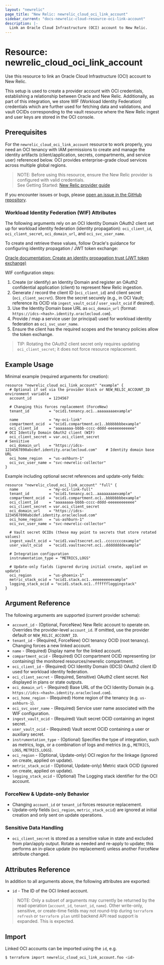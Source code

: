 ```yaml
---
layout: "newrelic"
page_title: "New Relic: newrelic_cloud_oci_link_account"
sidebar_current: "docs-newrelic-cloud-resource-oci-link-account"
description: |-
  Link an Oracle Cloud Infrastructure (OCI) account to New Relic.
---
```

# Resource: newrelic_cloud_oci_link_account

Use this resource to link an Oracle Cloud Infrastructure (OCI) account to New Relic.

This setup is used to create a provider account with OCI credentials, establishing a relationship between Oracle and New Relic. Additionally, as part of this integration, we store WIF (Workload Identity Federation) credentials which are further used for fetching data and validations, and vault OCIDs corresponding to the vault resource where the New Relic ingest and user keys are stored in the OCI console.

## Prerequisites

For the `newrelic_cloud_oci_link_account` resource to work properly, you need an OCI tenancy with IAM permissions to create and manage the identity artifacts (client/application, secrets, compartments, and service user) referenced below. OCI provides enterprise-grade cloud services across multiple global regions.

> NOTE: Before using this resource, ensure the New Relic provider is configured with valid credentials.  
> See Getting Started: [New Relic provider guide](https://registry.terraform.io/providers/newrelic/newrelic/latest/docs/guides/getting_started)

If you encounter issues or bugs, please [open an issue in the GitHub repository](https://github.com/newrelic/terraform-provider-newrelic/issues/new/choose).

### Workload Identity Federation (WIF) Attributes

The following arguments rely on an OCI Identity Domain OAuth2 client set up for workload identity federation (identity propagation): `oci_client_id`, `oci_client_secret`, `oci_domain_url`, and `oci_svc_user_name`.

To create and retrieve these values, follow Oracle's guidance for configuring identity propagation / JWT token exchange:

[Oracle documentation: Create an identity propagation trust (JWT token exchange)](https://docs.oracle.com/en-us/iaas/Content/Identity/api-getstarted/json_web_token_exchange.htm#jwt_token_exchange__create-identity-propagation-trust)

WIF configuration steps:
1. Create (or identify) an Identity Domain and register an OAuth2 confidential application (client) to represent New Relic ingestion.
2. Generate / record the client ID (`oci_client_id`) and client secret (`oci_client_secret`). Store the secret securely (e.g., in OCI Vault; reference its OCID via `ingest_vault_ocid` / `user_vault_ocid` if desired).
3. Use the Identity Domain base URL as `oci_domain_url` (format: `https://idcs-<hash>.identity.oraclecloud.com`).
4. Provide / map a service user (or principal) used for workload identity federation as `oci_svc_user_name`.
5. Ensure the client has the required scopes and the tenancy policies allow the token exchange.

> TIP: Rotating the OAuth2 client secret only requires updating `oci_client_secret`; it does not force resource replacement.

## Example Usage

Minimal example (required arguments for creation):

```hcl
resource "newrelic_cloud_oci_link_account" "example" {
  # Optional if set via the provider block or NEW_RELIC_ACCOUNT_ID environment variable
  account_id        = 1234567

  # Changing this forces replacement (ForceNew)
  tenant_id         = "ocid1.tenancy.oc1..aaaaaaaaexample"

  name              = "my-oci-link"
  compartment_ocid  = "ocid1.compartment.oc1..bbbbbbbbexample"
  oci_client_id     = "aaaaaaaa-bbbb-cccc-dddd-eeeeeeeeeeee"                     # OCI Identity Domain OAuth2 client (WIF)
  oci_client_secret = var.oci_client_secret                                        # Sensitive
  oci_domain_url    = "https://idcs-1234567890abcdef.identity.oraclecloud.com"    # Identity domain base URL
  oci_home_region   = "us-ashburn-1"
  oci_svc_user_name = "svc-newrelic-collector"
}
```

Example including optional secret references and update-only fields:

```hcl
resource "newrelic_cloud_oci_link_account" "full" {
  name              = "my-oci-link-full"
  tenant_id         = "ocid1.tenancy.oc1..aaaaaaaaexample"
  compartment_ocid  = "ocid1.compartment.oc1..bbbbbbbbexample"
  oci_client_id     = "aaaaaaaa-bbbb-cccc-dddd-eeeeeeeeeeee"
  oci_client_secret = var.oci_client_secret
  oci_domain_url    = "https://idcs-1234567890abcdef.identity.oraclecloud.com"
  oci_home_region   = "us-ashburn-1"
  oci_svc_user_name = "svc-newrelic-collector"

  # Vault secret OCIDs (these may point to secrets that store rotated values)
  ingest_vault_ocid = "ocid1.vaultsecret.oc1..ccccccccexample"
  user_vault_ocid   = "ocid1.vaultsecret.oc1..ddddddddexample"

  # Integration configuration
  instrumentation_type = "METRICS,LOGS"

  # Update-only fields (ignored during initial create, applied on update)
  oci_region        = "us-phoenix-1"
  metric_stack_ocid = "ocid1.stack.oc1..eeeeeeeeexample"
  logging_stack_ocid = "ocid1.stack.oc1..ffffffloggingstack"
}
```

## Argument Reference

The following arguments are supported (current provider schema):

- `account_id` - (Optional, ForceNew) New Relic account to operate on. Overrides the provider-level `account_id`. If omitted, use the provider default or `NEW_RELIC_ACCOUNT_ID`.
- `tenant_id` - (Required, ForceNew) OCI tenancy OCID (root tenancy). Changing forces a new linked account.
- `name` - (Required) Display name for the linked account.
- `compartment_ocid` - (Required) OCI compartment OCID representing (or containing) the monitored resources/newrelic compartment.
- `oci_client_id` - (Required) OCI Identity Domain (IDCS) OAuth2 client ID used for workload identity federation.
- `oci_client_secret` - (Required, Sensitive) OAuth2 client secret. Not displayed in plans or state outputs.
- `oci_domain_url` - (Required) Base URL of the OCI Identity Domain (e.g. `https://idcs-<hash>.identity.oraclecloud.com`).
- `oci_home_region` - (Required) Home region of the tenancy (e.g. `us-ashburn-1`).
- `oci_svc_user_name` - (Required) Service user name associated with the WIF configuration.
- `ingest_vault_ocid` - (Required) Vault secret OCID containing an ingest secret.
- `user_vault_ocid` - (Required) Vault secret OCID containing a user or auxiliary secret.
- `instrumentation_type` - (Optional) Specifies the type of integration, such as metrics, logs, or a combination of logs and metrics (e.g., `METRICS`, `LOGS`, `METRICS,LOGS`).
- `oci_region` - (Optional, Update-only) OCI region for the linkage (ignored on create, applied on update).
- `metric_stack_ocid` - (Optional, Update-only) Metric stack OCID (ignored on create, applied on update).
- `logging_stack_ocid` - (Optional) The Logging stack identifier for the OCI account.

### ForceNew & Update-only Behavior

- Changing `account_id` or `tenant_id` forces resource replacement.
- Update-only fields (`oci_region`, `metric_stack_ocid`) are ignored at initial creation and only sent on update operations.

### Sensitive Data Handling

- `oci_client_secret` is stored as a sensitive value in state and excluded from plan/apply output. Rotate as needed and re-apply to update; this performs an in-place update (no replacement) unless another ForceNew attribute changed.

## Attributes Reference

In addition to all arguments above, the following attributes are exported:

- `id` - The ID of the OCI linked account.

> NOTE: Only a subset of arguments may currently be returned by the read operation (`account_id`, `tenant_id`, `name`). Other write-only, sensitive, or create-time fields may not round-trip during `terraform refresh` or `terraform plan` until backend API read support is expanded. This is expected.

## Import

Linked OCI accounts can be imported using the `id`, e.g.

```bash
$ terraform import newrelic_cloud_oci_link_account.foo <id>
```
